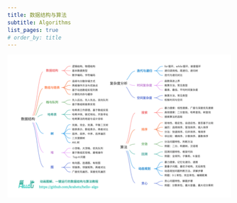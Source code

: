 ```yaml
---
title: 数据结构与算法
subtitle: Algorithms
list_pages: true
# order_by: title
---
```


![img](images/hello_algo_mindmap.png)
